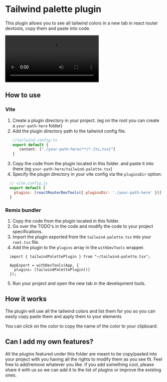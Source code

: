# Tailwind palette plugin

This plugin allows you to see all tailwind colors in a new tab in react router devtools, copy them and paste into code.

<video controls="controls" src="./color-palette.mp4" ></video>

## How to use


### Vite
1. Create a plugin directory in your project. (eg on the root you can create a `your-path-here` folder)
2. Add the plugin directory path to the tailwind config file.
     ```ts
     //tailwind.config.ts
     export default {
        content: ["./your-path-here/**/*.{ts,tsx}"]
     }
     ```
4. Copy the code from the plugin located in this folder. and paste it into there (eg `your-path-here/tailwind-palette.tsx`)
5. Specify the plugin directory in your vite config via the `pluginsDir` option:

```js
  // vite.config.js
  export default {
    plugins: [reactRouterDevTools({ pluginsDir: './your-path-here' })]
  }
```


### Remix bundler

1. Copy the code from the plugin located in this folder.
2. Go over the TODO's in the code and modify the code to your project specifications.
3. Import the plugin exported from the `tailwind-palette.tsx` into your `root.tsx` file.
4. Add the plugin to the `plugins` array in the `withDevTools` wrapper.

```tsx
  import { tailwindPalettePlugin } from "~/tailwind-palette.tsx";

  AppExport = withDevTools(App, {
    plugins: [tailwindPalettePlugin()]
  });
```

5. Run your project and open the new tab in the development tools.

## How it works

The plugin will use all the tailwind colors and list them for you so you can easily copy paste them and apply them to your elements

You can click on the color to copy the name of the color to your clipboard.


## Can I add my own features?

All the plugins featured under this folder are meant to be copy/pasted into your project with you having all the rights to modify them as you see fit. Feel free to add/remove whatever you like. If you add something cool, please share it with us so we can add it to the list of plugins or improve the existing ones.
